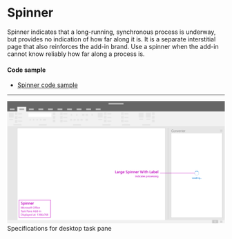 # Spinner 

Spinner indicates that a long-running, synchronous process is underway, but provides no indication of how far along it is. It is a separate interstitial page that also reinforces the add-in brand. Use a spinner when the add-in cannot know reliably how far along a process is.

#### Code sample
  * [Spinner code sample](https://github.com/OfficeDev/Office-Add-in-UX-Design-Patterns-Code/tree/master/templates/notifications/spinner)

***

![Notification - Progress - Specifications for desktop task pane](../assets/images/spinner_taskPaneCallouts.png)
Specifications for desktop task pane

